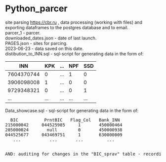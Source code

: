 # Python_parcer
site parsing https://cbr.ru , data processing (working with files) and exporting dataframes to the postgres database and to email.  
parcer_1 - parcer.  
downloaded_dates.json - date of last launch.  
PAGES.json - sites for parcing.  
2023-06-23 - data saved on this date.  
distibution_to_INN.sql - sql-script for generating data in the form of:  

| INN | KPK | ... | NPF | SSD |  
| --- | --- | --- | --- | --- |
| 7604370744 | 0 | ... | 1 | 0 |
| 3906098008 | 1 | ... | 0 | 0 |  
| 9729348321 | 0 | ... | 0 | 1 |
| ... | ... | ... | ... | ... |  
Data_showcase.sql - sql-script for generating data in the form of:  
<pre>
  BIC          PrntBIC   Flag_Col   Bank_INN  
215000042     044525985     1       450000464
205000024       null        0       450000938  
044525677     043469751     1       630000009
   ...           ...       ...         ... 
<pre>  
AND: auditing for changes in the "BIC_sprav" table - recording the date-time, type of change and data (current or forgotten)
